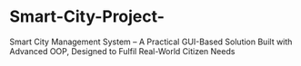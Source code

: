 # Smart-City-Project-
  Smart City Management System – A Practical GUI-Based Solution Built with Advanced OOP, Designed to Fulfil Real-World Citizen Needs
